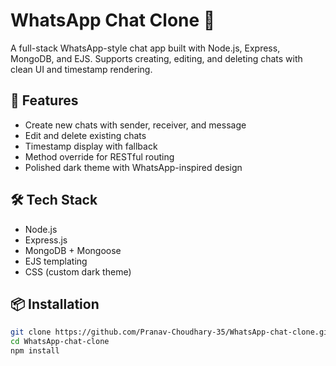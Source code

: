 # WhatsApp Chat Clone 💬

A full-stack WhatsApp-style chat app built with Node.js, Express, MongoDB, and EJS. Supports creating, editing, and deleting chats with clean UI and timestamp rendering.

## 🚀 Features
- Create new chats with sender, receiver, and message
- Edit and delete existing chats
- Timestamp display with fallback
- Method override for RESTful routing
- Polished dark theme with WhatsApp-inspired design

## 🛠️ Tech Stack
- Node.js
- Express.js
- MongoDB + Mongoose
- EJS templating
- CSS (custom dark theme)

## 📦 Installation

```bash
git clone https://github.com/Pranav-Choudhary-35/WhatsApp-chat-clone.git
cd WhatsApp-chat-clone
npm install
